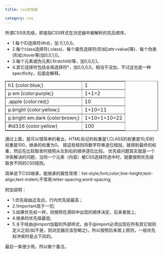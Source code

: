 ```yaml
---
title: css优先级

category: css
---
```

所谓CSS优先级，即是指CSS样式在浏览器中被解析的先后顺序。
<ul>
	<li>1.每个ID选择符(#id)，加 0,1,0,0。</li>
	<li>2.每个class选择符(.class)、每个属性选择符(形如[attr=value]等)、每个伪类(形如:hover等)加0,0,1,0。</li>
	<li>3.每个元素或伪元素(:firstchild)等，加0,0,0,1。</li>
	<li>4.其它选择符包括全局选择符*，加0,0,0,0。相当于没加，不过这也是一种specificity，后面会解释。</li>
</ul>
<table width="100%" border="1" cellspacing="0" cellpadding="0">
<tbody>
<tr>
<td>h1 {color:blue;}</td>
<td>1</td>
</tr>
<tr>
<td>p em {color:purple;}</td>
<td>1+1=2</td>
</tr>
<tr>
<td>.apple {color:red;}</td>
<td>10</td>
</tr>
<tr>
<td>p.bright {color:yellow;}</td>
<td>1+10=11</td>
</tr>
<tr>
<td>p.bright em.dark {color:brown;}</td>
<td>1+10+1+10=22</td>
</tr>
<tr>
<td>#id316 {color:yellow}</td>
<td>100</td>
</tr>
</tbody>
</table>
通过上面，就可以很简单的看出，HTML标记的权重是1,CLASS的权重是10,ID的权重是100，继承的权重为0。
按这些规则将数字符串逐位相加，就得到最终的权重，然后在比较取舍时按照从左到右的顺序逐位比较。
优先级问题其实就是一个冲突解决的问题，当同一个元素（内容）被CSS选择符选中时，就要按照优先级取舍不同的CSS规则。

简单说下CSS继承，能继承的属性常用：list-style;font;color;line-height;text-align;text-indent;不常用:letter-spacing;word-spacing;

附加说明：
<ul>
	<li>1.优先级由近及远，行内优先级最高；</li>
	<li>2.!important高于一切;</li>
	<li>3.如果优先权一样，则按照在源码中出现的顺序决定，后来者居上;</li>
	<li>4.继承的优先级最低;</li>
	<li>5.关于经由@import加载的外部样式，由于@import必须出现在所有其它规则定义之前(如不是，则浏览器应该忽略之)，所以按照后来居上原则，一般优先权冲突时是占下风的。</li>
</ul>
最后一条很少用，所以做个备注。
